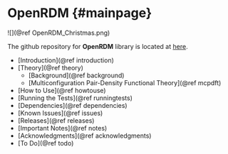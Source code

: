 OpenRDM     {#mainpage}
=========

![](@ref OpenRDM_Christmas.png)

The github repository for <b>OpenRDM</b> library 
is located at [here](https://github.com/SinaMostafanejad/OpenRDM).

+ [Introduction](@ref introduction)
+ [Theory](@ref theory)
  - [Background](@ref background)
  - [Multiconfiguration Pair-Density Functional Theory](@ref mcpdft)
+ [How to Use](@ref howtouse)
+ [Running the Tests](@ref runningtests)
+ [Dependencies](@ref dependencies)
+ [Known Issues](@ref issues)
+ [Releases](@ref releases)
+ [Important Notes](@ref notes)
+ [Acknowledgments](@ref acknowledgments)
+ [To Do](@ref todo)
